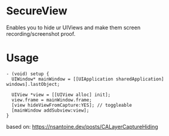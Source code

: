 # SecureView
Enables you to hide ur UIViews and make them screen recording/screenshot proof.

# Usage 
```obj-c
- (void) setup {
  UIWindow* mainWindow = [[UIApplication sharedApplication] windows].lastObject;

  UIView *view = [[UIView alloc] init];
  view.frame = mainWindow.frame;
  [view hideViewFromCapture:YES]; // toggleable
  [mainWindow addSubview:view];
}
```

based on:
https://nsantoine.dev/posts/CALayerCaptureHiding
